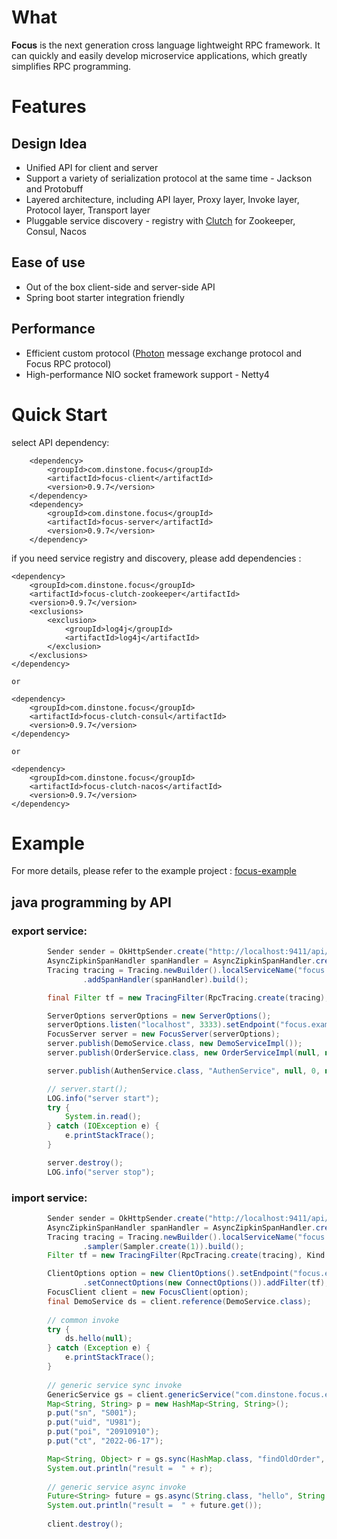 # What
**Focus** is the next generation cross language lightweight RPC framework. It can quickly and easily develop microservice applications, which greatly simplifies RPC programming.

# Features
## Design Idea
* Unified API for client and server
* Support a variety of serialization protocol at the same time - Jackson and Protobuff
* Layered architecture, including API layer, Proxy layer, Invoke layer, Protocol layer, Transport layer
* Pluggable service discovery - registry with [Clutch](https://github.com/dinstone/focus/tree/master/focus-clutch) for Zookeeper, Consul, Nacos

## Ease of use
* Out of the box client-side and server-side API
* Spring boot starter integration friendly

## Performance
* Efficient custom protocol ([Photon](https://github.com/dinstone/photon) message exchange protocol and Focus RPC protocol)
* High-performance NIO socket framework support - Netty4

# Quick Start
select API dependency:

		<dependency>
			<groupId>com.dinstone.focus</groupId>
			<artifactId>focus-client</artifactId>
			<version>0.9.7</version>
		</dependency>
		<dependency>
			<groupId>com.dinstone.focus</groupId>
			<artifactId>focus-server</artifactId>
			<version>0.9.7</version>
		</dependency>


if you need service registry and discovery, please add dependencies :

	<dependency>
		<groupId>com.dinstone.focus</groupId>
		<artifactId>focus-clutch-zookeeper</artifactId>
		<version>0.9.7</version>
		<exclusions>
			<exclusion>
				<groupId>log4j</groupId>
				<artifactId>log4j</artifactId>
			</exclusion>
		</exclusions>
	</dependency>
	
	or
	
	<dependency>
		<groupId>com.dinstone.focus</groupId>
		<artifactId>focus-clutch-consul</artifactId>
		<version>0.9.7</version>
	</dependency>
	
	or
	
	<dependency>
		<groupId>com.dinstone.focus</groupId>
		<artifactId>focus-clutch-nacos</artifactId>
		<version>0.9.7</version>
	</dependency>
	
# Example
For more details, please refer to the example project : [focus-example](https://github.com/dinstone/focus/tree/master/focus-example)

## java programming by API
### export service:
```java
        Sender sender = OkHttpSender.create("http://localhost:9411/api/v2/spans");
        AsyncZipkinSpanHandler spanHandler = AsyncZipkinSpanHandler.create(sender);
        Tracing tracing = Tracing.newBuilder().localServiceName("focus.server").sampler(Sampler.create(1))
                .addSpanHandler(spanHandler).build();

        final Filter tf = new TracingFilter(RpcTracing.create(tracing), Kind.SERVER);

        ServerOptions serverOptions = new ServerOptions();
        serverOptions.listen("localhost", 3333).setEndpoint("focus.example.server").addFilter(tf);
        FocusServer server = new FocusServer(serverOptions);
        server.publish(DemoService.class, new DemoServiceImpl());
        server.publish(OrderService.class, new OrderServiceImpl(null, null));

        server.publish(AuthenService.class, "AuthenService", null, 0, new AuthenService());

        // server.start();
        LOG.info("server start");
        try {
            System.in.read();
        } catch (IOException e) {
            e.printStackTrace();
        }

        server.destroy();
        LOG.info("server stop");
```

### import service:
```java
        Sender sender = OkHttpSender.create("http://localhost:9411/api/v2/spans");
        AsyncZipkinSpanHandler spanHandler = AsyncZipkinSpanHandler.create(sender);
        Tracing tracing = Tracing.newBuilder().localServiceName("focus.client").addSpanHandler(spanHandler)
                .sampler(Sampler.create(1)).build();
        Filter tf = new TracingFilter(RpcTracing.create(tracing), Kind.CLIENT);

        ClientOptions option = new ClientOptions().setEndpoint("focus.example.client").connect("localhost", 3333)
                .setConnectOptions(new ConnectOptions()).addFilter(tf);
        FocusClient client = new FocusClient(option);
        final DemoService ds = client.reference(DemoService.class);
        
        // common invoke
        try {
        	ds.hello(null);
        } catch (Exception e) {
        	e.printStackTrace();
        }
        
        // generic service sync invoke
        GenericService gs = client.genericService("com.dinstone.focus.example.OrderService", "", 30000);
        Map<String, String> p = new HashMap<String, String>();
        p.put("sn", "S001");
        p.put("uid", "U981");
        p.put("poi", "20910910");
        p.put("ct", "2022-06-17");

        Map<String, Object> r = gs.sync(HashMap.class, "findOldOrder", Map.class, p);
        System.out.println("result =  " + r);
        
        // generic service async invoke
        Future<String> future = gs.async(String.class, "hello", String.class, "dinstone");
        System.out.println("result =  " + future.get());
        
        client.destroy();
```
